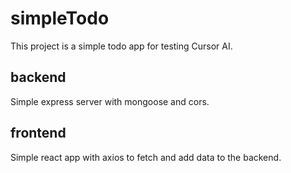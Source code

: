 # simpleTodo

This project is a simple todo app for testing Cursor AI.

## backend

Simple express server with mongoose and cors.

## frontend

Simple react app with axios to fetch and add data to the backend.
